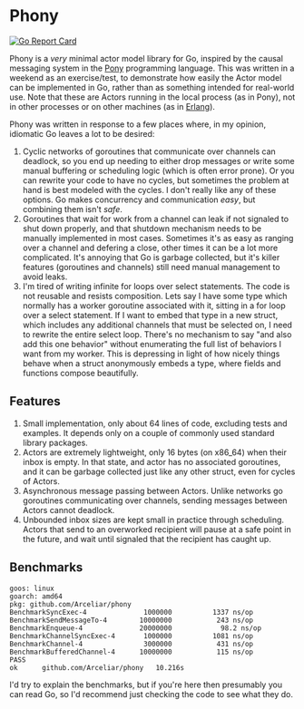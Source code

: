 # Phony

[![Go Report Card](https://goreportcard.com/badge/github.com/Arceliar/phony)](https://goreportcard.com/report/github.com/Arceliar/phony)

Phony is a *very* minimal actor model library for Go, inspired by the causal messaging system in the [Pony](https://ponylang.io/) programming language. This was written in a weekend as an exercise/test, to demonstrate how easily the Actor model can be implemented in Go, rather than as something intended for real-world use. Note that these are Actors running in the local process (as in Pony), not in other processes or on other machines (as in [Erlang](https://www.erlang.org/)).

Phony was written in response to a few places where, in my opinion, idiomatic Go leaves a lot to be desired:

1. Cyclic networks of goroutines that communicate over channels can deadlock, so you end up needing to either drop messages or write some manual buffering or scheduling logic (which is often error prone). Or you can rewrite your code to have no cycles, but sometimes the problem at hand is best modeled with the cycles. I don't really like any of these options. Go makes concurrency and communication *easy*, but combining them isn't *safe*.
2. Goroutines that wait for work from a channel can leak if not signaled to shut down properly, and that shutdown mechanism needs to be manually implemented in most cases. Sometimes it's as easy as ranging over a channel and defering a close, other times it can be a lot more complicated. It's annoying that Go is garbage collected, but it's killer features (goroutines and channels) still need manual management to avoid leaks.
3. I'm tired of writing infinite for loops over select statements. The code is not reusable and resists composition. Lets say I have some type which normally has a worker goroutine associated with it, sitting in a for loop over a select statement. If I want to embed that type in a new struct, which includes any additional channels that must be selected on, I need to rewrite the entire select loop. There's no mechanism to say "and also add this one behavior" without enumerating the full list of behaviors I want from my worker. This is depressing in light of how nicely things behave when a struct anonymously embeds a type, where fields and functions compose beautifully.

## Features

1. Small implementation, only about 64 lines of code, excluding tests and examples. It depends only on a couple of commonly used standard library packages.
2. Actors are extremely lightweight, only 16 bytes (on x86_64) when their inbox is empty. In that state, and actor has no associated goroutines, and it can be garbage collected just like any other struct, even for cycles of Actors.
3. Asynchronous message passing between Actors. Unlike networks go goroutines communicating over channels, sending messages between Actors cannot deadlock.
4. Unbounded inbox sizes are kept small in practice through scheduling. Actors that send to an overworked recipient will pause at a safe point in the future, and wait until signaled that the recipient has caught up.

## Benchmarks

```
goos: linux
goarch: amd64
pkg: github.com/Arceliar/phony
BenchmarkSyncExec-4          	 1000000	      1337 ns/op
BenchmarkSendMessageTo-4     	10000000	       243 ns/op
BenchmarkEnqueue-4           	20000000	        98.2 ns/op
BenchmarkChannelSyncExec-4   	 1000000	      1081 ns/op
BenchmarkChannel-4           	 3000000	       431 ns/op
BenchmarkBufferedChannel-4   	10000000	       115 ns/op
PASS
ok  	github.com/Arceliar/phony	10.216s
```

I'd try to explain the benchmarks, but if you're here then presumably you can read Go, so I'd recommend just checking the code to see what they do.
